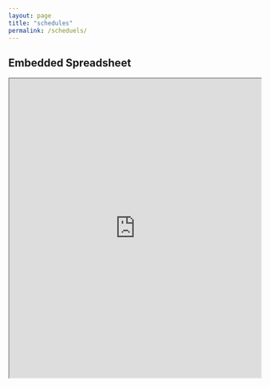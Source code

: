 ```yaml
---
layout: page
title: "schedules"
permalink: /scheduels/
---
```


<h2>Embedded Spreadsheet</h2>

<iframe src="https://docs.google.com/spreadsheets/d/1QKnrgr2_MJ7IrYmTftdoNFpBRdQJFMOiSoR8jTkDc3Y/pubhtml?widget=true&amp;headers=false" width="100%" height="600"></iframe>

